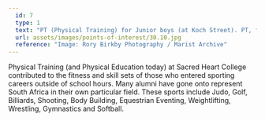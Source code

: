 ```yaml
---
  id: 7
  type: 1
  text: "PT (Physical Training) for Junior boys (at Koch Street). PT, fitness drills, was the forerunner to PE (Physical Education) later introduced at Sacred Heart College (at Koch Street and Observatory)."
  url: assets/images/points-of-interest/30.10.jpg
  reference: "Image: Rory Birkby Photography / Marist Archive"
---
```

Physical Training (and Physical Education today) at Sacred Heart College contributed to the fitness and skill sets of those who entered sporting careers outside of school hours. Many alumni have gone onto represent South Africa in their own particular field. These sports include Judo, Golf, Billiards, Shooting, Body Building, Equestrian Eventing, Weightlifting, Wrestling, Gymnastics and Softball. 

